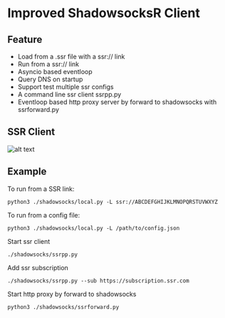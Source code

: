 Improved ShadowsocksR Client
===========

Feature
------
* Load from a .ssr file with a ssr:// link
* Run from a ssr:// link
* Asyncio based eventloop
* Query DNS on startup
* Support test multiple ssr configs
* A command line ssr client ssrpp.py
* Eventloop based http proxy server by forward to shadowsocks with ssrforward.py

SSR Client
------
![alt text](https://raw.githubusercontent.com/xxf098/shadowsocksr/xxf098/master/img/ssrpp.jpg)

Example
------
To run from a SSR link:

    python3 ./shadowsocks/local.py -L ssr://ABCDEFGHIJKLMNOPQRSTUVWXYZ

To run from a config file:

    python3 ./shadowsocks/local.py -L /path/to/config.json

Start ssr client

    ./shadowsocks/ssrpp.py

Add ssr subscription

    ./shadowsocks/ssrpp.py --sub https://subscription.ssr.com

Start http proxy by forward to shadowsocks

    python3 ./shadowsocks/ssrforward.py
